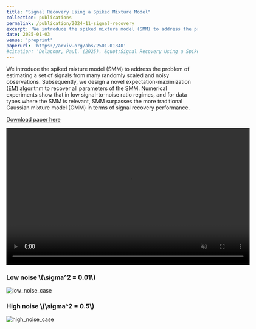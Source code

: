 ```yaml
---
title: "Signal Recovery Using a Spiked Mixture Model"
collection: publications
permalink: /publication/2024-11-signal-recovery
excerpt: 'We introduce the spiked mixture model (SMM) to address the problem of estimating a set of signals from many randomly scaled and noisy observations'
date: 2025-01-03
venue: 'preprint'
paperurl: 'https://arxiv.org/abs/2501.01840'
#citation: 'Delacour, Paul. (2025). &quot;Signal Recovery Using a Spiked Mixture Model.&quot; <i>Journal 1</i>. 1(1).'
---
```


We introduce the spiked mixture model (SMM) to address the problem of estimating a set of signals from many randomly scaled and noisy observations. Subsequently, we design a novel expectation-maximization (EM) algorithm to recover all parameters of the SMM. Numerical experiments show that in low signal-to-noise ratio regimes, and for data types where the SMM is relevant, SMM surpasses the more traditional Gaussian mixture model (GMM) in terms of signal recovery performance.

[Download paper here](https://arxiv.org/abs/2501.01840)

<video width="640" height="360" autoplay loop muted>
  <source src="https://pauldelacour.github.io/images/SMM/synthetic_data_SMM.mp4" type="video/mp4" />
  Your browser does not support the video tag.
</video>

<h3>Low noise \(\sigma^2 = 0.01\)</h3>
<img src="https://pauldelacour.github.io/images/SMM/model_comparison_low_noise_0.01.png" alt="low_noise_case">
<h3>High noise \(\sigma^2 = 0.5\)</h3>
<img src="https://pauldelacour.github.io/images/SMM/model_comparison_high_noise_0.5.png" alt="high_noise_case">
